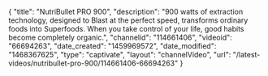 {
    "title": "NutriBullet PRO 900",
    "description": "900 watts of extraction technology, designed to Blast at the perfect speed, transforms ordinary foods into Superfoods. When you take control of your life, good habits become completely organic.",
    "channelid": "114661406",
    "videoid": "66694263",
    "date_created": "1459969572",
    "date_modified": "1468367625",
    "type": "captivate",
    "layout": "channelVideo",
    "url": "\/latest-videos\/nutribullet-pro-900\/114661406-66694263"
}